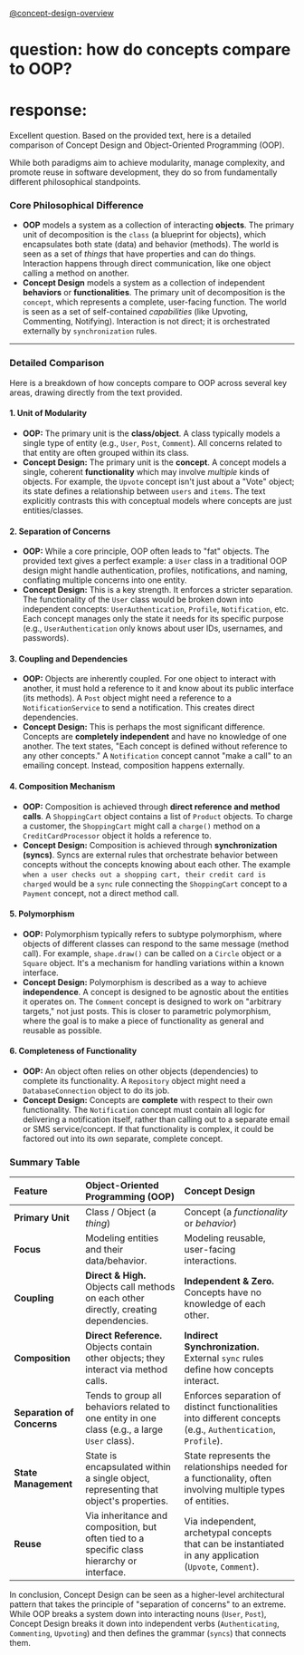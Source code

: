 [@concept-design-overview](../background/concept-design-overview.md)

# question: how do concepts compare to OOP?
# response:

Excellent question. Based on the provided text, here is a detailed comparison of Concept Design and Object-Oriented Programming (OOP).

While both paradigms aim to achieve modularity, manage complexity, and promote reuse in software development, they do so from fundamentally different philosophical standpoints.

### Core Philosophical Difference

*   **OOP** models a system as a collection of interacting **objects**. The primary unit of decomposition is the `class` (a blueprint for objects), which encapsulates both state (data) and behavior (methods). The world is seen as a set of *things* that have properties and can do things. Interaction happens through direct communication, like one object calling a method on another.
*   **Concept Design** models a system as a collection of independent **behaviors** or **functionalities**. The primary unit of decomposition is the `concept`, which represents a complete, user-facing function. The world is seen as a set of self-contained *capabilities* (like Upvoting, Commenting, Notifying). Interaction is not direct; it is orchestrated externally by `synchronization` rules.

---

### Detailed Comparison

Here is a breakdown of how concepts compare to OOP across several key areas, drawing directly from the text provided.

#### 1. Unit of Modularity

*   **OOP:** The primary unit is the **class/object**. A class typically models a single type of entity (e.g., `User`, `Post`, `Comment`). All concerns related to that entity are often grouped within its class.
*   **Concept Design:** The primary unit is the **concept**. A concept models a single, coherent **functionality** which may involve *multiple* kinds of objects. For example, the `Upvote` concept isn't just about a "Vote" object; its state defines a relationship between `users` and `items`. The text explicitly contrasts this with conceptual models where concepts are just entities/classes.

#### 2. Separation of Concerns

*   **OOP:** While a core principle, OOP often leads to "fat" objects. The provided text gives a perfect example: a `User` class in a traditional OOP design might handle authentication, profiles, notifications, and naming, conflating multiple concerns into one entity.
*   **Concept Design:** This is a key strength. It enforces a stricter separation. The functionality of the `User` class would be broken down into independent concepts: `UserAuthentication`, `Profile`, `Notification`, etc. Each concept manages only the state it needs for its specific purpose (e.g., `UserAuthentication` only knows about user IDs, usernames, and passwords).

#### 3. Coupling and Dependencies

*   **OOP:** Objects are inherently coupled. For one object to interact with another, it must hold a reference to it and know about its public interface (its methods). A `Post` object might need a reference to a `NotificationService` to send a notification. This creates direct dependencies.
*   **Concept Design:** This is perhaps the most significant difference. Concepts are **completely independent** and have no knowledge of one another. The text states, "Each concept is defined without reference to any other concepts." A `Notification` concept cannot "make a call" to an emailing concept. Instead, composition happens externally.

#### 4. Composition Mechanism

*   **OOP:** Composition is achieved through **direct reference and method calls**. A `ShoppingCart` object contains a list of `Product` objects. To charge a customer, the `ShoppingCart` might call a `charge()` method on a `CreditCardProcessor` object it holds a reference to.
*   **Concept Design:** Composition is achieved through **synchronization (syncs)**. Syncs are external rules that orchestrate behavior between concepts without the concepts knowing about each other. The example `when a user checks out a shopping cart, their credit card is charged` would be a `sync` rule connecting the `ShoppingCart` concept to a `Payment` concept, not a direct method call.

#### 5. Polymorphism

*   **OOP:** Polymorphism typically refers to subtype polymorphism, where objects of different classes can respond to the same message (method call). For example, `shape.draw()` can be called on a `Circle` object or a `Square` object. It's a mechanism for handling variations within a known interface.
*   **Concept Design:** Polymorphism is described as a way to achieve **independence**. A concept is designed to be agnostic about the entities it operates on. The `Comment` concept is designed to work on "arbitrary targets," not just posts. This is closer to parametric polymorphism, where the goal is to make a piece of functionality as general and reusable as possible.

#### 6. Completeness of Functionality

*   **OOP:** An object often relies on other objects (dependencies) to complete its functionality. A `Repository` object might need a `DatabaseConnection` object to do its job.
*   **Concept Design:** Concepts are **complete** with respect to their own functionality. The `Notification` concept must contain all logic for delivering a notification itself, rather than calling out to a separate email or SMS service/concept. If that functionality is complex, it could be factored out into its *own* separate, complete concept.

### Summary Table

| Feature | Object-Oriented Programming (OOP) | Concept Design |
| :--- | :--- | :--- |
| **Primary Unit** | Class / Object (a *thing*) | Concept (a *functionality* or *behavior*) |
| **Focus** | Modeling entities and their data/behavior. | Modeling reusable, user-facing interactions. |
| **Coupling** | **Direct & High.** Objects call methods on each other directly, creating dependencies. | **Independent & Zero.** Concepts have no knowledge of each other. |
| **Composition** | **Direct Reference.** Objects contain other objects; they interact via method calls. | **Indirect Synchronization.** External `sync` rules define how concepts interact. |
| **Separation of Concerns** | Tends to group all behaviors related to one entity in one class (e.g., a large `User` class). | Enforces separation of distinct functionalities into different concepts (e.g., `Authentication`, `Profile`). |
| **State Management** | State is encapsulated within a single object, representing that object's properties. | State represents the relationships needed for a functionality, often involving multiple types of entities. |
| **Reuse** | Via inheritance and composition, but often tied to a specific class hierarchy or interface. | Via independent, archetypal concepts that can be instantiated in any application (`Upvote`, `Comment`). |

In conclusion, Concept Design can be seen as a higher-level architectural pattern that takes the principle of "separation of concerns" to an extreme. While OOP breaks a system down into interacting nouns (`User`, `Post`), Concept Design breaks it down into independent verbs (`Authenticating`, `Commenting`, `Upvoting`) and then defines the grammar (`syncs`) that connects them.